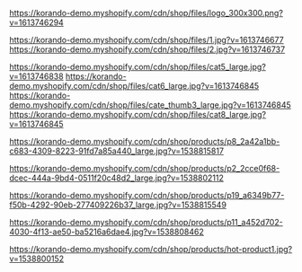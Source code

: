 <!-- LOGO -->

https://korando-demo.myshopify.com/cdn/shop/files/logo_300x300.png?v=1613746294

<!-- HERO -->

https://korando-demo.myshopify.com/cdn/shop/files/1.jpg?v=1613746677
https://korando-demo.myshopify.com/cdn/shop/files/2.jpg?v=1613746737

<!-- CATEGORIES -->

https://korando-demo.myshopify.com/cdn/shop/files/cat5_large.jpg?v=1613746838
https://korando-demo.myshopify.com/cdn/shop/files/cat6_large.jpg?v=1613746845
https://korando-demo.myshopify.com/cdn/shop/files/cate_thumb3_large.jpg?v=1613746845
https://korando-demo.myshopify.com/cdn/shop/files/cat8_large.jpg?v=1613746845

<!-- HOT DEALS RIGHT -->
https://korando-demo.myshopify.com/cdn/shop/products/p8_2a42a1bb-c683-4309-8223-91fd7a85a440_large.jpg?v=1538815817

https://korando-demo.myshopify.com/cdn/shop/products/p2_2cce0f68-dcec-444a-9bd4-0511f20c48d2_large.jpg?v=1538802112

https://korando-demo.myshopify.com/cdn/shop/products/p19_a6349b77-f50b-4292-90eb-277409226b37_large.jpg?v=1538815549

<!-- NEW PRODUCTS -->

https://korando-demo.myshopify.com/cdn/shop/products/p11_a452d702-4030-4f13-ae50-ba5216a6dae4.jpg?v=1538808462

https://korando-demo.myshopify.com/cdn/shop/products/hot-product1.jpg?v=1538800152



<!-- icons -->

<i class="fa-regular fa-heart"></i>
<i class="fa-solid fa-cart-shopping"></i>
